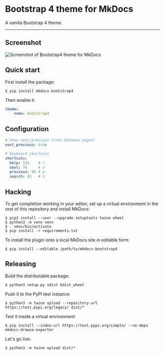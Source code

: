 # Bootstrap 4 theme for MkDocs

A vanilla Bootstrap 4 theme.

---

## Screenshot

<img style="max-width:100%;" alt="Screenshot of Bootstrap4 theme for MkDocs" src="screenshots/mkdocs-bootstrap4.png" align="center" /><br />

## Quick start

First install the package:

```
$ pip install mkdocs-bootstrap4
```

Then enable it:

```yaml
theme:
    name: bootstrap4
```

## Configuration

```yaml
# Show next/previous links between pages?
next_previous: true

# Keyboard shortcuts
shortcuts:
  help: 191    # ?
  next: 78     # n
  previous: 80 # p
  search: 83   # s
```

## Hacking

To get completion working in your editor, set up a virtual environment in the root of this repository and install MkDocs:

```
$ pip3 install --user --upgrade setuptools twine wheel
$ python3 -m venv venv
$ . venv/bin/activate
$ pip install -r requirements.txt
```

To install the plugin onto a local MkDocs site in editable form:

```
$ pip install --editable /path/to/mkdocs-bootstrap4
```

## Releasing

Build the distributable package:

```
$ python3 setup.py sdist bdist_wheel
```

Push it to the PyPI test instance:

```
$ python3 -m twine upload --repository-url https://test.pypi.org/legacy/ dist/*
```

Test it inside a virtual environment:

```
$ pip install --index-url https://test.pypi.org/simple/ --no-deps mkdocs-drawio-exporter
```

Let's go live:

```
$ python3 -m twine upload dist/*
```
